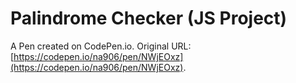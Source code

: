 # Palindrome Checker (JS Project)

A Pen created on CodePen.io. Original URL: [https://codepen.io/na906/pen/NWjEOxz](https://codepen.io/na906/pen/NWjEOxz).


